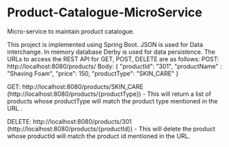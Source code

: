 # Product-Catalogue-MicroService
Micro-service to maintain product catalogue. 

This project is implemented using Spring Boot. JSON is used for Data interchange. In memory database Derby is used for data persistence. 
The URLs to access the REST API for GET, POST, DELETE are as follows:
POST: http://localhost:8080/products/ 
      Body:
      {
    	"productId": "301",
    	"productName" : "Shaving Foam",
    	"price": 150,
    	"productType": "SKIN_CARE"
    }
 
GET: http://localhost:8080/products/SKIN_CARE (http://localhost:8080/products/{productType}) - This will return a list of products whose productType will match the product type mentioned in the URL .

DELETE: http://localhost:8080/products/301 (http://localhost:8080/products/{productId}) - This will delete the product whose productId will match the product id mentioned in the URL.

